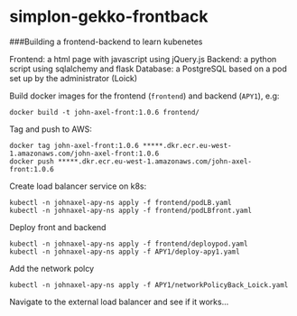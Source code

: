 # simplon-gekko-frontback
###Building a frontend-backend to learn kubenetes

Frontend: a html page with javascript using jQuery.js
Backend: a python script using sqlalchemy and flask
Database: a PostgreSQL based on a pod set up by the administrator (Loick)

Build docker images for the frontend (`frontend`) and backend (`APY1`), e.g:
```buildoutcfg
docker build -t john-axel-front:1.0.6 frontend/
```
Tag and push to AWS:
```buildoutcfg
docker tag john-axel-front:1.0.6 *****.dkr.ecr.eu-west-1.amazonaws.com/john-axel-front:1.0.6
docker push *****.dkr.ecr.eu-west-1.amazonaws.com/john-axel-front:1.0.6
```
Create load balancer service on k8s:
```buildoutcfg
kubectl -n johnaxel-apy-ns apply -f frontend/podLB.yaml
kubectl -n johnaxel-apy-ns apply -f frontend/podLBfront.yaml
```
Deploy front and backend
```buildoutcfg
kubectl -n johnaxel-apy-ns apply -f frontend/deploypod.yaml
kubectl -n johnaxel-apy-ns apply -f APY1/deploy-apy1.yaml
```
Add the network polcy
```buildoutcfg
kubectl -n johnaxel-apy-ns apply -f APY1/networkPolicyBack_Loick.yaml
```

Navigate to the external load balancer and see if it works...